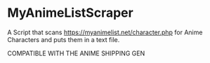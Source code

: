 # MyAnimeListScraper

A Script that scans https://myanimelist.net/character.php for Anime Characters and puts them in a text file.

COMPATIBLE WITH THE ANIME SHIPPING GEN
